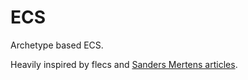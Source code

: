 # ECS

Archetype based ECS.

Heavily inspired by flecs and [Sanders Mertens articles](https://ajmmertens.medium.com/).
